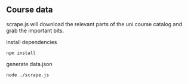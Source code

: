 ## Course data

scrape.js will download the relevant parts of the uni course catalog and grab the important bits.

install dependencies
```
npm install
```

generate data.json
```
node ./scrape.js
```

